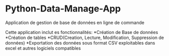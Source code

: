 # Python-Data-Manage-App
Application de gestion de base de données en ligne de commande

Cette application inclut es fonctionnalités:
*Création de Base de données
*Création de tables
*CRUD(Creation, Lecture, Modification, Suppression de données)
*Exportation des données sous format CSV exploitables dans excel et autres logiciels compatibles
